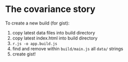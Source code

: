 The covariance story
====================

To create a new build (for gist):
1. copy latest data files into build directory
2. copy latest index.html into build directory
3. `r.js -o app.build.js`
4. find and remove within `build/main.js` all `data/` strings
5. create gist!